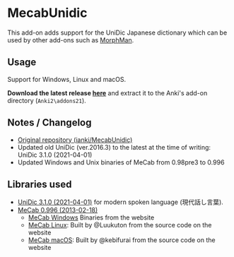 # MecabUnidic

This add-on adds support for the UniDic Japanese dictionary which can be used by other add-ons such as [MorphMan](https://github.com/landonepps/MorphMan21).

## Usage

Support for Windows, Linux and macOS.

**Download the latest release [here](https://github.com/Luukuton/MecabUnidic/releases/tag/v1.0)** and extract it to the Anki's add-on directory (`Anki2\addons21`).

## Notes / Changelog

- [Original repository (ianki/MecabUnidic)](https://github.com/ianki/MecabUnidic)
- Updated old UniDic (ver.2016.3) to the latest at the time of writing: UniDic 3.1.0 (2021-04-01)
- Updated Windows and Unix binaries of MeCab from 0.98pre3 to 0.996

## Libraries used

- [UniDic 3.1.0 (2021-04-01)](https://unidic.ninjal.ac.jp/download#unidic_csj) for modern spoken language (現代話し言葉).
- [MeCab 0.996 (2013-02-18)](https://taku910.github.io/mecab/)
  - [MeCab Windows](support/Windows) Binaries from the website
  - [MeCab Linux](support/Linux): Built by @Luukuton from the source code on the website
  - [MeCab macOS](support/Linux): Built by @kebifurai from the source code on the website
